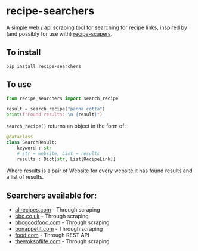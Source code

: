 # recipe-searchers
A simple web / api scraping tool for searching for recipe links, inspired by (and possibly for use with) [recipe-scapers](https://github.com/hhursev/recipe-scrapers).

## To install
```
pip install recipe-searchers
```

## To use
```python
from recipe_searchers import search_recipe

result = search_recipe("panna cotta")
print(f"Found results: \n {result}")
```
```search_recipe()``` returns an object in the form of:

```python
@dataclass
class SearchResult:
    keyword : str
    # str = website, List = results
    results : Dict[str, List[RecipeLink]]
```

Where results is a pair of Website for every website it has found results and a list of results.

## Searchers available for:
- [allrecipes.com](https://allrecipes.com) - Through scraping
- [bbc.co.uk](https://www.bbc.co.uk/food/) - Through scraping
- [bbcgoodfooc.com](https://www.bbcgoodfood.com/) - Through scraping
- [bonappetit.com](https://www.bonappetit.com/) - Through scraping
- [food.com](https://www.food.com/) - Through REST API
- [thewoksoflife.com](https://thewoksoflife.com/) - Through scraping